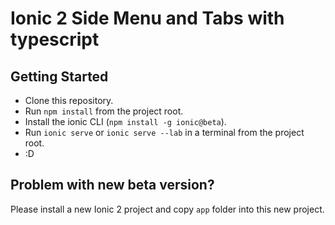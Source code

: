 # Ionic 2 Side Menu and Tabs with typescript

## Getting Started

* Clone this repository.
* Run `npm install` from the project root.
* Install the ionic CLI (`npm install -g ionic@beta`).
* Run `ionic serve` or `ionic serve --lab` in a terminal from the project root.
* :D


## Problem with new beta version?

Please install a new Ionic 2 project and copy `app` folder into this new project.
